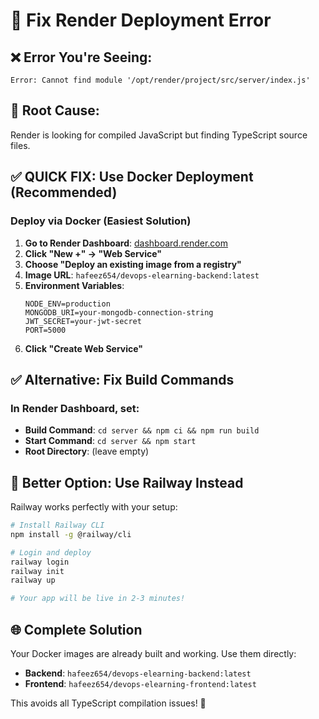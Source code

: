 # 🚀 Fix Render Deployment Error

## ❌ **Error You're Seeing:**
```
Error: Cannot find module '/opt/render/project/src/server/index.js'
```

## 🎯 **Root Cause:**
Render is looking for compiled JavaScript but finding TypeScript source files.

## ✅ **QUICK FIX: Use Docker Deployment (Recommended)**

### **Deploy via Docker (Easiest Solution)**
1. **Go to Render Dashboard**: [dashboard.render.com](https://dashboard.render.com)
2. **Click "New +" → "Web Service"**
3. **Choose "Deploy an existing image from a registry"**
4. **Image URL**: `hafeez654/devops-elearning-backend:latest`
5. **Environment Variables**:
   ```
   NODE_ENV=production
   MONGODB_URI=your-mongodb-connection-string
   JWT_SECRET=your-jwt-secret
   PORT=5000
   ```
6. **Click "Create Web Service"**

## ✅ **Alternative: Fix Build Commands**

### **In Render Dashboard, set:**
- **Build Command**: `cd server && npm ci && npm run build`
- **Start Command**: `cd server && npm start`
- **Root Directory**: (leave empty)

## 🚀 **Better Option: Use Railway Instead**

Railway works perfectly with your setup:

```bash
# Install Railway CLI
npm install -g @railway/cli

# Login and deploy
railway login
railway init
railway up

# Your app will be live in 2-3 minutes!
```

## 🌐 **Complete Solution**

Your Docker images are already built and working. Use them directly:

- **Backend**: `hafeez654/devops-elearning-backend:latest`
- **Frontend**: `hafeez654/devops-elearning-frontend:latest`

This avoids all TypeScript compilation issues! 🎉
